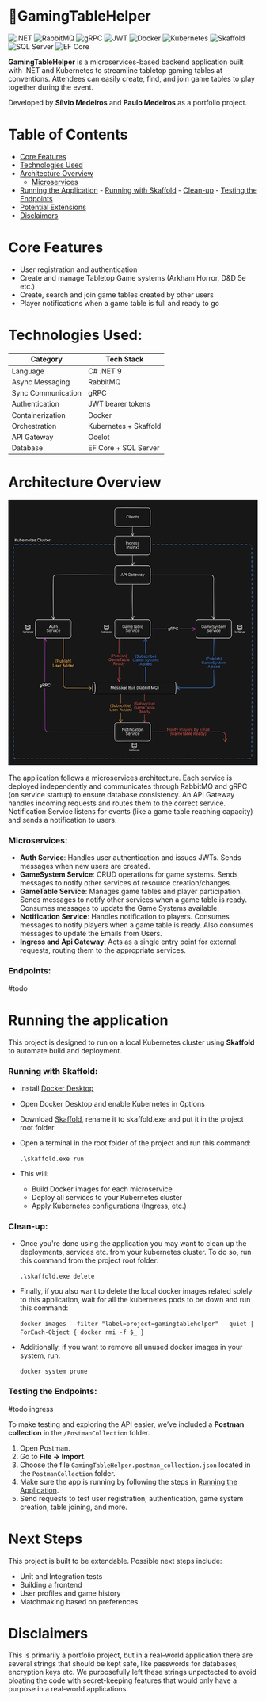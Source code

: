 # 🎲GamingTableHelper

![.NET](https://img.shields.io/badge/.NET-9.0-blue) ![RabbitMQ](https://img.shields.io/badge/Messaging-RabbitMQ-ff6600?logo=rabbitmq&logoColor=white) ![gRPC](https://img.shields.io/badge/Sync%20Comm-gRPC-8dcaff?logo=grpc) ![JWT](https://img.shields.io/badge/Auth-JWT-yellow) ![Docker](https://img.shields.io/badge/Containerized-Docker-blue?logo=docker) ![Kubernetes](https://img.shields.io/badge/Orchestrated-Kubernetes-blue?logo=kubernetes) ![Skaffold](https://img.shields.io/badge/CI%20Tool-Skaffold-lightgrey) ![SQL Server](https://img.shields.io/badge/Database-SQL%20Server-red?logo=microsoftsqlserver) ![EF Core](https://img.shields.io/badge/ORM-EF%20Core-green)

**GamingTableHelper** is a microservices-based backend application built with .NET and Kubernetes to streamline tabletop gaming tables at conventions. Attendees can easily create, find, and join game tables to play together during the event.

Developed by **Sílvio Medeiros** and **Paulo Medeiros** as a portfolio project.

# Table of Contents

- [Core Features](#core-features)
- [Technologies Used](#technologies-used)
- [Architecture Overview](#architecture-overview)
	- [Microservices](#microservices)
- [Running the Application](#running-the-application)
	  - [Running with Skaffold](#running-with-skaffold-easy-setup)
	  - [Clean-up](#clean-up)
	  - [Testing the Endpoints](#testing-the-endpoints)
- [Potential Extensions](#potential-extensions)
- [Disclaimers](#disclaimers)

# Core Features

- User registration and authentication
- Create and manage Tabletop Game systems (Arkham Horror, D&D 5e etc.)
- Create, search and join game tables created by other users
- Player notifications when a game table is full and ready to go

# Technologies Used:

| Category           | Tech Stack            |
| ------------------ | --------------------- |
| Language           | C# .NET 9             |
| Async Messaging    | RabbitMQ              |
| Sync Communication | gRPC                  |
| Authentication     | JWT bearer tokens     |
| Containerization   | Docker                |
| Orchestration      | Kubernetes + Skaffold |
| API Gateway        | Ocelot                |
| Database           | EF Core + SQL Server  |

# Architecture Overview

![System Architecture](architecture.png)

The application follows a microservices architecture. Each service is deployed independently and communicates through RabbitMQ and gRPC (on service startup) to ensure database consistency. An API Gateway handles incoming requests and routes them to the correct service. Notification Service listens for events (like a game table reaching capacity) and sends a notification to users.

### Microservices:

- **Auth Service**: Handles user authentication and issues JWTs. Sends messages when new users are created.
- **GameSystem Service**: CRUD operations for game systems. Sends messages to notify other services of resource creation/changes.
- **GameTable Service**: Manages game tables and player participation. Sends messages to notify other services when a game table is ready. Consumes messages to update the Game Systems available.
- **Notification Service**: Handles notification to players. Consumes messages to notify players when a game table is ready. Also consumes messages to update the Emails from Users.
- **Ingress and Api Gateway**: Acts as a single entry point for external requests, routing them to the appropriate services.

### Endpoints:
#todo

# Running the application

This project is designed to run on a local Kubernetes cluster using **Skaffold** to automate build and deployment.

### Running with Skaffold:
- Install [Docker Desktop](https://www.docker.com/products/docker-desktop/)
- Open Docker Desktop and enable Kubernetes in Options
- Download [Skaffold](https://skaffold.dev/docs/install/#standalone-binary), rename it to skaffold.exe and put it in the project root folder
- Open a terminal in the root folder of the project and run this command:

	`.\skaffold.exe run`

- This will:
	- Build Docker images for each microservice
	- Deploy all services to your Kubernetes cluster
	- Apply Kubernetes configurations (Ingress, etc.)

### Clean-up:
- Once you're done using the application you may want to clean up the deployments, services etc. from your kubernetes cluster. To do so, run this command from the project root folder:

	`.\skaffold.exe delete`

- Finally, if you also want to delete the local docker images related solely to this application, wait for all the kubernetes pods to be down and run this command:

	`docker images --filter "label=project=gamingtablehelper" --quiet | ForEach-Object { docker rmi -f $_ }`

- Additionally, if you want to remove all unused docker images in your system, run:

	`docker system prune`

### Testing the Endpoints:
#todo ingress

To make testing and exploring the API easier, we’ve included a **Postman collection** in the `/PostmanCollection` folder.

1. Open Postman.
2. Go to **File → Import**.
3. Choose the file `GamingTableHelper.postman_collection.json` located in the `PostmanCollection` folder.
4. Make sure the app is running by following the steps in [Running the Application](#running-the-application).
5. Send requests to test user registration, authentication, game system creation, table joining, and more.

# Next Steps

This project is built to be extendable. Possible next steps include:

- Unit and Integration tests
- Building a frontend
- User profiles and game history
- Matchmaking based on preferences


# Disclaimers

This is primarily a portfolio project, but in a real-world application there are several strings that should be kept safe, like passwords for databases, encryption keys etc. We purposefully left these strings unprotected to avoid bloating the code with secret-keeping features that would only have a purpose in a real-world applications.
